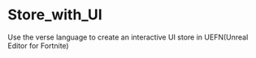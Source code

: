 # Store_with_UI
Use the verse language to create an interactive UI store in UEFN(Unreal Editor for Fortnite)
